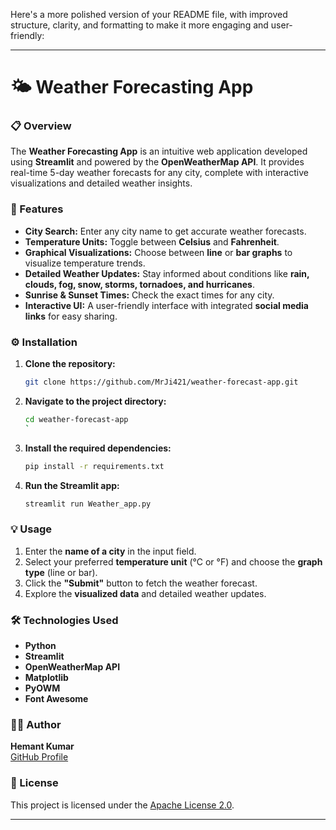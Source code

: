 Here's a more polished version of your README file, with improved structure, clarity, and formatting to make it more engaging and user-friendly:

---

# 🌤️ Weather Forecasting App

### 📋 Overview
The **Weather Forecasting App** is an intuitive web application developed using **Streamlit** and powered by the **OpenWeatherMap API**. It provides real-time 5-day weather forecasts for any city, complete with interactive visualizations and detailed weather insights.

### 🚀 Features
- **City Search:** Enter any city name to get accurate weather forecasts.  
- **Temperature Units:** Toggle between **Celsius** and **Fahrenheit**.  
- **Graphical Visualizations:** Choose between **line** or **bar graphs** to visualize temperature trends.  
- **Detailed Weather Updates:** Stay informed about conditions like **rain, clouds, fog, snow, storms, tornadoes, and hurricanes**.  
- **Sunrise & Sunset Times:** Check the exact times for any city.  
- **Interactive UI:** A user-friendly interface with integrated **social media links** for easy sharing.

### ⚙️ Installation

1. **Clone the repository:**
   ```bash
   git clone https://github.com/MrJi421/weather-forecast-app.git
   ```

2. **Navigate to the project directory:**
   ```bash
   cd weather-forecast-app
   `

3. **Install the required dependencies:**
   ```bash
   pip install -r requirements.txt
   ```

4. **Run the Streamlit app:**
   ```bash
   streamlit run Weather_app.py
   ```

### 💡 Usage
1. Enter the **name of a city** in the input field.  
2. Select your preferred **temperature unit** (°C or °F) and choose the **graph type** (line or bar).  
3. Click the **"Submit"** button to fetch the weather forecast.  
4. Explore the **visualized data** and detailed weather updates.

### 🛠️ Technologies Used
- **Python**  
- **Streamlit**  
- **OpenWeatherMap API**  
- **Matplotlib**  
- **PyOWM**  
- **Font Awesome**

### 👨‍💻 Author
**Hemant Kumar**  
[GitHub Profile](https://github.com/MrJi421)

### 📄 License
This project is licensed under the [Apache License 2.0](https://github.com/MrJi421/Weather-Forcasting-App/blob/main/LICENSE).

---